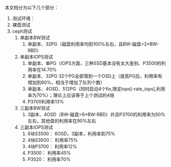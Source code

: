 本文档分为以下几个部分：

1. 测试环境：
2. 裸盘测试
3. ceph测试
	1. 单副本BW测试
		1. 单副本、32PG（磁盘利用率均到100%左右，且BW-磁盘=2*BW-RBD）
    2. 单副本IOPS测试
	    1. 单副本、单PG（IOPS方面，三种SSD基本没有太大差别、P3500的利用率在14.70%
	    2. 单副本、32PG   32个PG全部落到一个OSD上（提高PG后，利用率有增加到60%，相当于增加了队列个数）
	    3. 单副本、4OSD、512PG（同时启动4个fio,限定iops[-rate_iops],利用率为70%）；理论上应该等于上个测试的4倍
	    4. P3700利用率13%
    3. 三副本BW测试
	    1. 3副本、4OSD（BW-磁盘=6*BW-RBD）并且P3700的利用率为50%左右，其他盘的利用率在90%左右
	4. 三副本IOPS测试
		1. 6块S3500： 6OSD，3副本，利用率到75%
		2. 4块S3500： 利用率75%
		3. 4块P3700： 利用率12%
		4. P3500：   利用率45%
		5. P3520：	  利用率70%